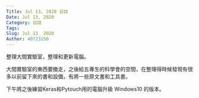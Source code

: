 ```yaml
---
Title: Jul 13, 2020 日誌
Date: Jul 13, 2020
Category: 日誌
Tags: 
Slug: Jul_13_ 2020
Author: 40723150
---
```

整理大間實驗室，整理和更新電腦。

<!-- PELICAN_END_SUMMARY -->
大間實驗室的東西要撤走，之後給五專生的科學會的空間，在整理得時候發現有很多以前留下來的書和設備，有將一些原文書和工具書。

下午將之後練習Keras和Pytouch用的電腦升級 Windows10 的版本。
